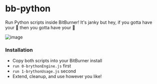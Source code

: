 # bb-python
Run Python scripts inside BitBurner! It's janky but hey, if you gotta have your 🐍 then you gotta have your 🐍

![image](https://user-images.githubusercontent.com/53015256/149642153-62131cc7-4c08-4c10-8136-662d300a54f5.png)

### Installation
* Copy both scripts into your BitBurner install
* `run 0-brythonEngine.js` first
* `run 1-brythonUsage.js` second
* Extend, cleanup, and use however you like!
